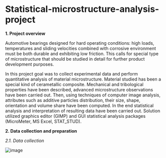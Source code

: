 # Statistical-microstructure-analysis-project

__1. Project overview__

Automotive bearings designed for hard operating conditions: high loads, temperatures and sliding velocities combined with corrosive environment must be both durable and exhibiting low friction. This calls for special type of microstructure that should be studied in detail for further product development purposes.

In this project goal was to collect experimental data and perform quantitative analysis of material microstructure. Material studied has been a special kind of cerametallic composite. Mechanical and tribological properties have been described, advanced microstructure observations have been carried out. Then, using techniques of computer image analysis, attributes such as additive particles distribution, their size, shape, orientation and volume share have been computed. In the end statistical analysis and interpretation of resulting data have been carried out. Solution utilized graphics editor (GIMP) and GUI statistical analysis packages (MicroMeter, MS Excel, STAT_STUD).

__2. Data collection and preparation__

_2.1. Data collection_

![image](https://user-images.githubusercontent.com/99291264/157104475-5bf24843-a846-49de-93cc-a3cfb504ce68.png)


